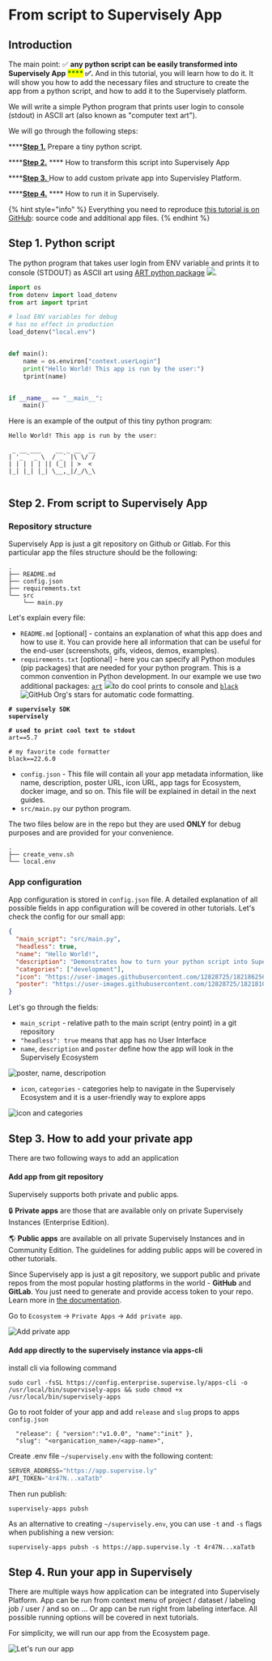 # From script to Supervisely App

## Introduction

The main point: ✅ **any python script can be easily transformed into Supervisely App **<mark style="color:green;">****</mark> ✅**.** And in this tutorial, you will learn how to do it.  It will show you how to add the necessary files and structure to create the app from a python script, and how to add it to the Supervisely platform.

We will write a simple Python program that prints user login to console (stdout) in ASCII art (also known as "computer text art").

We will go through the following steps:

****[**Step 1.**](from-script-to-supervisely-app.md#step-1.-python-script) Prepare a tiny python script.

****[**Step 2.**](from-script-to-supervisely-app.md#step-2.-from-script-to-supervisely-app) **** How to transform this script into Supervisely App

****[**Step 3.** ](from-script-to-supervisely-app.md#step-3.-how-to-add-your-private-app)How to add custom private app into Supervisley Platform.

****[**Step 4.**](from-script-to-supervisely-app.md#step-4.-run-your-app-in-supervisely) **** How to run it in Supervisely.

{% hint style="info" %}
Everything you need to reproduce [this tutorial is on GitHub](https://github.com/supervisely-ecosystem/hello-world-app): source code and additional app files.
{% endhint %}

## Step 1. Python script

The python program that takes user login from ENV variable and prints it to console (STDOUT) as ASCII art using [ART python package](https://github.com/sepandhaghighi/art)  [![](https://img.shields.io/github/stars/sepandhaghighi/art.svg?style=social\&label=Stars)](https://github.com/sepandhaghighi/art).

```python
import os
from dotenv import load_dotenv
from art import tprint

# load ENV variables for debug
# has no effect in production
load_dotenv("local.env")


def main():
    name = os.environ["context.userLogin"]
    print("Hello World! This app is run by the user:")
    tprint(name)


if __name__ == "__main__":
    main()
```

Here is an example of the output of this tiny python program:

```
Hello World! This app is run by the user:
                        
 _ __ ___    __ _ __  __
| '_ ` _ \  / _` |\ \/ /
| | | | | || (_| | >  < 
|_| |_| |_| \__,_|/_/\_\
                        
```

## Step 2. From script to Supervisely App

### Repository structure

Supervisely App is just a git repository on Github or Gitlab. For this particular app the files structure  should be the following:

```
.
├── README.md
├── config.json
├── requirements.txt
└── src
    └── main.py
```

Let's explain every file:

* `README.md` \[optional] - contains an explanation of what this app does and how to use it. You can provide here all information that can be useful for the end-user (screenshots, gifs, videos, demos, examples).
* `requirements.txt`  \[optional] - here you can specify all Python modules (pip packages) that are needed for your python program. This is a common convention in Python development. In our example we use two additional packages: [`art`](https://pypi.org/project/art/) [![](https://camo.githubusercontent.com/d367bde73fa3ec8a38cc54d187094f0a6d2c24f81ec5bba70cd88dc4d6047467/68747470733a2f2f696d672e736869656c64732e696f2f6769746875622f73746172732f736570616e6468616768696768692f6172742e7376673f7374796c653d736f6369616c266c6162656c3d5374617273)](https://github.com/sepandhaghighi/art)to do cool prints to console and [`black`](https://pypi.org/project/black/) ![GitHub Org's stars](https://img.shields.io/github/stars/psf/black?style=social) for automatic code formatting.

<pre><code><strong># supervisely SDK
</strong><strong>supervisely
</strong><strong>
</strong><strong># used to print cool text to stdout
</strong>art==5.7 

# my favorite code formatter
black==22.6.0 </code></pre>

* `config.json` - This file will contain all your app metadata information, like name, description, poster URL, icon URL, app tags for Ecosystem, docker image, and so on. This file will be explained in detail in the next guides.
* `src/main.py` our python program.&#x20;

The two files below are in the repo but they are used **ONLY** for debug purposes and are provided for your convenience.

```
.
├── create_venv.sh
└── local.env
```

### App configuration

App configuration is stored in `config.json` file. A detailed explanation of all possible fields in app configuration will be covered in other tutorials. Let's check the config for our small app: &#x20;

```json
{
  "main_script": "src/main.py",
  "headless": true,
  "name": "Hello World!",
  "description": "Demonstrates how to turn your python script into Supervisely App",
  "categories": ["development"],
  "icon": "https://user-images.githubusercontent.com/12828725/182186256-5ee663ad-25c7-4a62-9af1-fbfdca715b57.png",
  "poster": "https://user-images.githubusercontent.com/12828725/182181033-d0d1a690-8388-472e-8862-e0cacbd4f082.png"
}
```

Let's go through the fields:

* `main_script` - relative path to the main script (entry point) in a git repository
* `"headless": true` means that app has no User Interface
* `name`, `description` and `poster` define how the app will look in the Supervisely Ecosystem

![poster, name, descripotion](https://user-images.githubusercontent.com/12828725/182863249-0b4d672f-f50d-4bbb-b769-ec1016539ccd.png)

* `icon`, `categories` - categories help to navigate in the Supervisely Ecosystem and it is a user-friendly way to explore apps

![icon and categories](https://user-images.githubusercontent.com/12828725/182864521-319fb450-d025-4e1c-806e-ebc0dd19260f.png)

## Step 3. How to add your private app

There are two following ways to add an application

#### Add app from git repository

Supervisely supports both private and public apps.&#x20;

🔒 **Private apps** are those that are available only on private Supervisely Instances (Enterprise Edition).

🌎 **Public apps** are available on all private Supervisely Instances and in Community Edition. The guidelines for adding public apps will be covered in other tutorials.&#x20;

Since Supervisely app is just a git repository, we support public and private repos from the most popular hosting platforms in the world - **GitHub** and **GitLab**. You just need to generate and provide  access token to your repo. Learn more in [the documentation](https://docs.supervise.ly/enterprise-edition/advanced-tuning/private-apps).

Go to `Ecosystem` -> `Private Apps` -> `Add private app`.&#x20;

![Add private app](https://user-images.githubusercontent.com/12828725/182870411-6632dde4-93ed-481c-a8c2-79718b0f5a7d.gif)


#### Add app directly to the supervisely instance via apps-cli

install cli via following command

```
sudo curl -fsSL https://config.enterprise.supervise.ly/apps-cli -o /usr/local/bin/supervisely-apps && sudo chmod +x /usr/local/bin/supervisely-apps
```

Go to root folder of your app and add `release` and `slug` props to apps `config.json`

```
  "release": { "version":"v1.0.0", "name":"init" },
  "slug": "<organication_name>/<app-name>",
```

Create .env file `~/supervisely.env` with the following content:

```python
SERVER_ADDRESS="https://app.supervise.ly"
API_TOKEN="4r47N...xaTatb"
```

Then run publish:

```
supervisely-apps pubsh
```

As an alternative to creating `~/supervisely.env`, you can use `-t` and `-s` flags when publishing a new version:

```
supervisely-apps pubsh -s https://app.supervise.ly -t 4r47N...xaTatb
```

## Step 4. Run your app in Supervisely

There are multiple ways how application can be integrated into Supervisely Platform. App can be run from context menu of project / dataset / labeling job / user / and so on ... Or app can be run right from labeling interface. All possible running options will be covered in next tutorials.&#x20;

For simplicity, we will run our app from the Ecosystem page.&#x20;

![Let's run our app](https://user-images.githubusercontent.com/12828725/182894602-5ec6a5c6-e954-429b-9fc1-877d662a21ec.gif)





